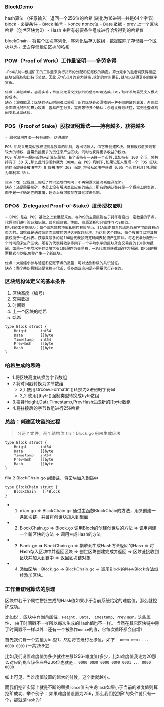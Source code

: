 ### BlockDemo
hash算法 （任意输入）返回一个256位的哈希 (转化为16进制一共是64个字节)
block
    - 必要条件
        - Block 编号
        - Nonce nonce值
        - Data  数据
        - prev  上一个区块哈希（创世区块为0）
        - Hash  由所有必要条件组成进行哈希得到的哈希值

blockChain
    - 将每个区块序列化
    - 序列化后存入数组
    - 数据库除了存储每一个区块以外，还会存储最后区块的哈希


### POW（Proof of Work）工作量证明——多劳多得
    -PoW机制中根据矿工的工作量来执行货币的分配和记账权的确定。算力竞争的胜者将获得相应区块记账权和比特币奖励。因此,矿机芯片的算力越高,挖矿的时间更长,就可以获得更多的数字货币。

    优点：算法简单，容易实现；节点间无需交换额外的信息即可达成共识；破坏系统需要投入极大的成本。
    缺点：浪费能源；区块的确认时间难以缩短；新的区块链必须找到一种不同的散列算法，否则就会面临比特币的算力攻击；容易产生分叉，需要等待多个确认；永远没有最终性，需要检查点机制来弥补最终性。

### POS（Proof of Stake）股权证明算法——持有越多，获得越多
    - 股权证明算法——持有越多，获得越多

    POS 机制采用类似股权证明与投票的机制，选出记帐人，由它来创建区块。持有股权愈多则有较大的特权，且需负担更多的责任来产生区块，同时也获得更多收益的权力。
    POS 机制中一般用币龄来计算记账权，每个币持有一天算一个币龄,比如持有 100 个币，总共持有了 30 天,那么此时的币龄就为 3000。在 POS 机制下,如果记账人发现一个 POS 区块, 他的币龄就会被清空为 0,每被清空 365 币龄,将会从区块中获得 0.05 个币的利息(可理解为年利率 5%)。

    优点：在一定程度上缩短了共识达成的时间；不再需要大量消耗能源挖矿。
    缺点：还是需要挖矿，本质上没有解决商业应用的痛点；所有的确认都只是一个概率上的表达，而不是一个确定性的事情，理论上有可能存在其他攻击影响。

### DPOS（Delegated Proof-of-Stake）股份授权证明
    - DPOS 是在 POS 基础之上发展起来的。与PoS的主要区别在于持币者投出一定数量的节点，代理他们进行验证和记账。其合规监管、性能、资源消耗和容错性与PoS相似。
    DPoS的工作原理为：每个股东按其持股比例拥有影响力，51%股东投票的结果将是不可逆且有约束力的。其挑战是通过及时而高效的方法达到51%批准。为达到这个目标，每个股东可以将其投票权授予一名代表。获票数最多的前100位代表按既定时间表轮流产生区块。每名代表分配到一个时间段来生产区块。所有的代表将收到等同于一个平均水平的区块所含交易费的10%作为报酬。如果一个平均水平的区块含有100股作为交易费，一名代表将获得1股作为报酬。DPoS的投票模式可以每30秒产生一个新区块。

    优点：大幅缩小参与验证和记账节点的数量，可以达到秒级的共识验证。
    缺点：整个共识机制还是依赖于代币，很多商业应用是不需要代币存在的。

### 区块结构体定义的基本条件
1. 区块高度（编号）
2. 交易数据
3. 时间戳
4. 上一个区块的哈希
5. 哈希

```
type Block struct {
    Height      int64
    Data        []byte
    Timestamp   int64
    PrevHash    []byte
    Hash        []byte
}
```

### 哈希生成的思路
- 1.将区块高度转换为字节数组
- 2.将时间戳转换为字节数组
    - 2_1.使用strconv.FormatInt()转换为2进制的字符串
    - 2_2.使用[]byte()强制类型转换成byte数组
- 3.拼接Height,Data,Timestamp,PrevHash生成新的[]byte数组
- 4.将拼接后的字节数组进行256哈希

### 总结：创建区块链的过程

> 分两个文件，两个结构体
file 1 Block.go         用来生成区块
```
type Block struct {
    Height      int64
    Data        []byte
    Timestamp   int64
    PrevHash    []byte
    Hash        []byte
}
```

file 2 BlockChain.go    创建链，将区块加入到链中
```
type BlockChain struct {
    BlockChain   []*Block
}
```

- 1. mian.go => BlockChain.go 通过主函数BlockChain的方法，用来创建一条区块链，并且将创世块加入到里面

- 2. BlockChain.go => Block.go 调用Block的创建创世块的方法 =>  调用创建一个新区块的方法 => 调用生成Hash的方法

- 3. Block.go => BlockChain.go => 接收到生成Hash方法返回的Hash => 将Hash存入区块中并返回区块 => 创世区块创建完成并返回 => 区块链接收到区块并加入到链中  => 返回区块链对象

- 4. 添加区块：Block.go => BlockChain.go => 调用Block的NewBlock方法继续添加区块。


### 工作量证明算法的原理

区块中若干个属性拼接生成的Hash值如果小于当前系统给定的难度值，那么就挖矿成功。

比如说：
    区块中有当前属性：`Height, Data, Timestamp, PrevHash。`这些属性，
    由于时间戳不一样所以每次生成的Hash值也不一样。
    当然在其它区块链中除了时间戳不一样以外：还有一个被称作`nonce`的值，它每次循环都会自增1

首先我们有一个变量为int型1，然后将它进行左移位。如下：
`0000 0001 ... 0000 0000` (一共256位)

比如我们设置难度值为多少就往左移(256-难度值)多少，比如难度值我设为20那么对应的我应该往左移236位也就是：
`0000 0000 0000 0000 0001 ... 0000 0000`

如上可见，当难度值设置的越大的时候，这个数就越小。

而我们挖矿实际上就是不断的替换`nonce`值去生成`hash`如果小于当前的难度值则算挖矿成功。举个例子：
如果难度值设置为256，那么我们挖到矿的条件就只有一个，那就是`hash`为1




